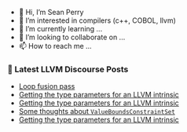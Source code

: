 - 👋 Hi, I’m Sean Perry
- 👀 I’m interested in compilers (c++, COBOL, llvm)
- 🌱 I’m currently learning ...
- 💞️ I’m looking to collaborate on ...
- 📫 How to reach me ...

<!---
s66perry/s66perry is a ✨ special ✨ repository because its `README.md` (this file) appears on your GitHub profile.
You can click the Preview link to take a look at your changes.
--->
### 📕 Latest LLVM Discourse Posts

<!-- DISCOURSE-LLVM:START -->
- [Loop fusion pass](https://discourse.llvm.org/t/loop-fusion-pass/86410#post_1)
- [Getting the type parameters for an LLVM intrinsic](https://discourse.llvm.org/t/getting-the-type-parameters-for-an-llvm-intrinsic/86405#post_4)
- [Getting the type parameters for an LLVM intrinsic](https://discourse.llvm.org/t/getting-the-type-parameters-for-an-llvm-intrinsic/86405#post_3)
- [Some thoughts about `ValueBoundsConstraintSet`](https://discourse.llvm.org/t/some-thoughts-about-valueboundsconstraintset/84055#post_10)
- [Getting the type parameters for an LLVM intrinsic](https://discourse.llvm.org/t/getting-the-type-parameters-for-an-llvm-intrinsic/86405#post_2)
<!-- DISCOURSE-LLVM:END -->

